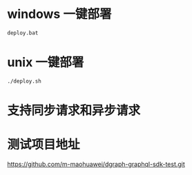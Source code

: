 # windows 一键部署

    deploy.bat  

# unix 一键部署

    ./deploy.sh


# 支持同步请求和异步请求

# 测试项目地址

https://github.com/m-maohuawei/dgraph-graphql-sdk-test.git


